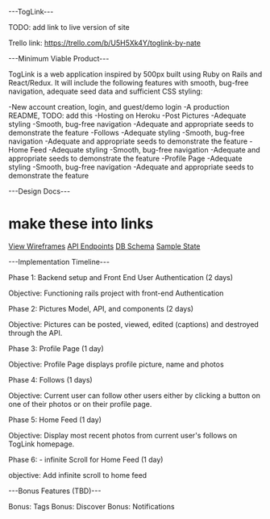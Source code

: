 ---TogLink---

TODO: add link to live version of site

Trello link: https://trello.com/b/U5H5Xk4Y/toglink-by-nate

---Minimum Viable Product---

TogLink is a web application inspired by 500px built using Ruby on Rails and React/Redux. It will include the following features with smooth, bug-free navigation, adequate seed data and sufficient CSS styling:

  -New account creation, login, and guest/demo login
  -A production README, TODO: add this
  -Hosting on Heroku
  -Post Pictures
    -Adequate styling
    -Smooth, bug-free navigation
    -Adequate and appropriate seeds to demonstrate the feature
  -Follows
    -Adequate styling
    -Smooth, bug-free navigation
    -Adequate and appropriate seeds to demonstrate the feature
  -Home Feed
    -Adequate styling
    -Smooth, bug-free navigation
    -Adequate and appropriate seeds to demonstrate the feature
  -Profile Page
    -Adequate styling
    -Smooth, bug-free navigation
    -Adequate and appropriate seeds to demonstrate the feature

---Design Docs---

# make these into links

[View Wireframes](./wireframes/)
[API Endpoints](./api-endpoints.md)
[DB Schema](./schema.md)
[Sample State](./sample-state.md)


---Implementation Timeline---

Phase 1: Backend setup and Front End User Authentication (2 days)

Objective: Functioning rails project with front-end Authentication

Phase 2: Pictures Model, API, and components (2 days)

Objective: Pictures can be posted, viewed, edited (captions) and destroyed through the API.

Phase 3: Profile Page (1 day)

Objective: Profile Page displays profile picture, name and photos

Phase 4: Follows (1 days)

Objective: Current user can follow other users either by clicking a button on one of their photos or on their profile page.

Phase 5: Home Feed (1 day)

Objective: Display most recent photos from current user's follows on
TogLink homepage.

Phase 6: - infinite Scroll for Home Feed (1 day)

objective: Add infinite scroll to home feed

---Bonus Features (TBD)---

Bonus: Tags
Bonus: Discover
Bonus: Notifications
